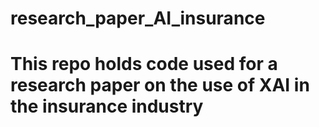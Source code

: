 # research_paper_AI_insurance

# This repo holds code used for a research paper on the use of XAI in the insurance industry
